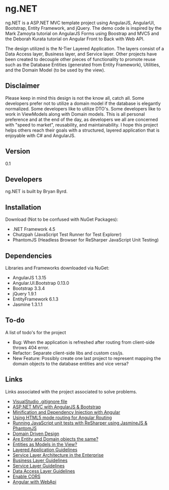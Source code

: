 ng.NET
=========
ng.NET is a ASP.NET MVC template project using AngularJS, AngularUI, Bootstrap, Entity Framework, and jQuery. The demo code is inspired by the Mark Zamoyta tutorial on AngularJS Forms using Boostrap and MVC5 and the Deborah Kurata tutorial on Angular Front to Back with Web API.

The design utilized is the N-Tier Layered Application. The layers consist of a Data Access layer, Business layer, and Service layer. Other projects have been created to decouple other pieces of functionality to promote reuse such as the Database Entities (generated from Entity Framework), Utilities, and the Domain Model (to be used by the view).

Disclaimer
-----------
Please keep in mind this design is not the know all, catch all. Some developers prefer not to utilize a domain model if the database is elegantly normalized. Some developers like to utilize DTO's. Some developers like to work in ViewModels along with Domain models. This is all personal preference and at the end of the day, as developers we all are concerned with "speed to market", reusability, and maintainability. I hope this project helps others reach their goals with a structured, layered application that is enjoyable with C# and AngularJS. 

Version
----
0.1

Developers
-----------
ng.NET is built by Bryan Byrd.

Installation
--------------
Download (Not to be confused with NuGet Packages):

* .NET Framework 4.5
* Chutzpah (JavaScript Test Runner for Test Explorer)
* PhantomJS (Headless Browser for ReSharper JavaScript Unit Testing)

Dependencies
----
Libraries and Frameworks downloaded via NuGet: 

* AngularJS 1.3.15
* Angular.UI.Bootstrap 0.13.0
* Bootstrap 3.3.4
* jQuery 1.9.1
* EntityFramework 6.1.3
* Jasmine 1.3.1.1

To-do
------
A list of todo's for the project

* Bug: When the application is refreshed after routing from client-side throws 404 error.
* Refactor: Separate client-side libs and custom css/js.
* New Feature: Possibly create one last project to represent mapping the domain objects to the database entities and vice versa?
 
Links
----
Links associated with the project associated to solve problems.

* [VisualStudio .gitignore file](https://github.com/github/gitignore/blob/master/VisualStudio.gitignore)
* [ASP.NET MVC with AngularJS & Bootstrap](http://www.pluralsight.com/courses/angularjs-forms-bootstrap-mvc5)
* [Minification and Dependency Injection with Angular](https://docs.angularjs.org/tutorial/step_05)
* [Using HTML5 mode routing for Angular Routing](https://docs.angularjs.org/error/$location/nobase)
* [Running JavaScript unit tests with ReSharper using JasmineJS & PhantomJS](https://blogs.endjin.com/2014/09/unit-testing-angularjs-with-visual-studio-resharper-and-teamcity/)
* [Domain Driven Design](https://msdn.microsoft.com/en-us/magazine/dn342868.aspx)
* [Are Entity and Domain objects the same?](http://stackoverflow.com/questions/26739006/should-entities-in-domain-driven-design-and-entity-framework-be-the-same)
* [Entities as Models in the View?](http://programmers.stackexchange.com/questions/257507/should-an-asp-net-mvc-application-directly-use-entity-framework-as-the-model)
* [Layered Application Guidelines](https://msdn.microsoft.com/en-us/library/ee658109.aspx)
* [Service Layer Architecture in the Enterprise](http://martinfowler.com/eaaCatalog/serviceLayer.html)
* [Business Layer Guidelines](https://msdn.microsoft.com/en-us/library/ee658103.aspx)
* [Service Layer Guidelines](https://msdn.microsoft.com/en-us/library/ee658090.aspx)
* [Data Access Layer Guidelines](https://msdn.microsoft.com/en-us/library/ee658127.aspx)
* [Enable CORS](https://github.com/bigfont/webapi-cors)
* [Angular with WebApi](http://www.pluralsight.com/courses/angular-web-api-front-back)
